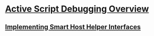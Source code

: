 # [Active Script Debugging Overview](active-script-debugging-overview.md)
## [Implementing Smart Host Helper Interfaces](implementing-smart-host-helper-interfaces.md)
